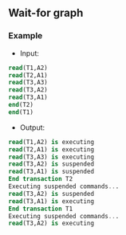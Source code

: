 ## Wait-for graph

### Example
* Input:
```sql
read(T1,A2)
read(T2,A1)
read(T3,A3)
read(T3,A2)
read(T3,A1)
end(T2)
end(T1)
```

* Output:
```sql
read(T1,A2) is executing
read(T2,A1) is executing
read(T3,A3) is executing
read(T3,A2) is suspended
read(T3,A1) is suspended
End transaction T2
Executing suspended commands...
read(T3,A2) is suspended
read(T3,A1) is executing
End transaction T1
Executing suspended commands...
read(T3,A2) is executing
```